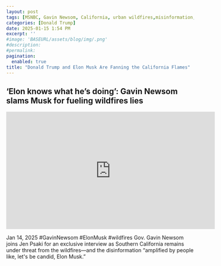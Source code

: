 ```yaml
---
layout: post
tags: [MSNBC, Gavin Newsom, California, urban wildfires,misinformation, lies, politics]
categories: [Donald Trump]
date: 2025-01-15 1:54 PM
excerpt: ''
#image: 'BASEURL/assets/blog/img/.png'
#description:
#permalink:
pagination: 
  enabled: true
title: "Donald Trump and Elon Musk Are Fanning the California Flames"
---
```



## ‘Elon knows what he’s doing’: Gavin Newsom slams Musk for fueling wildfires lies

<iframe width="560" height="315" src="https://www.youtube.com/embed/y4_iUpoTSyc?si=Lgjl1a5gUPAr8Jsy" title="YouTube video player" frameborder="0" allow="accelerometer; autoplay; clipboard-write; encrypted-media; gyroscope; picture-in-picture; web-share" referrerpolicy="strict-origin-when-cross-origin" allowfullscreen></iframe>

Jan 14, 2025  #GavinNewsom #ElonMusk #wildfires
Gov. Gavin Newsom joins Jen Psaki for an exclusive interview as Southern California remains under threat from the wildfires—and the disinformation “amplified by people like, let's be candid, Elon Musk.”

